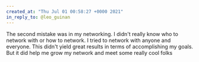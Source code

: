 ```yaml
---
created_at: "Thu Jul 01 00:58:27 +0000 2021"
in_reply_to: @leo_guinan
---
```


The second mistake was in my networking. I didn't really know who to network with or how to network. I tried to network with anyone and everyone. This didn't yield great results in terms of accomplishing my goals. But it did help me grow my network and meet some really cool folks
